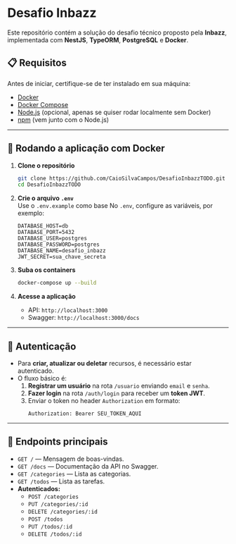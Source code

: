 # Desafio Inbazz

Este repositório contém a solução do desafio técnico proposto pela **Inbazz**, implementada com **NestJS**, **TypeORM**, **PostgreSQL** e **Docker**.

## 📋 Requisitos

Antes de iniciar, certifique-se de ter instalado em sua máquina:

- [Docker](https://docs.docker.com/get-docker/)
- [Docker Compose](https://docs.docker.com/compose/)
- [Node.js](https://nodejs.org/) (opcional, apenas se quiser rodar localmente sem Docker)
- [npm](https://www.npmjs.com/) (vem junto com o Node.js)

---

## 🚀 Rodando a aplicação com Docker

1. **Clone o repositório**
   ```bash
   git clone https://github.com/CaioSilvaCampos/DesafioInbazzTODO.git
   cd DesafioInbazzTODO
   ```

2. **Crie o arquivo `.env`**  
   Use o `.env.example` como base
   No `.env`, configure as variáveis, por exemplo:
   ```env
   DATABASE_HOST=db
   DATABASE_PORT=5432
   DATABASE_USER=postgres
   DATABASE_PASSWORD=postgres
   DATABASE_NAME=desafio_inbazz
   JWT_SECRET=sua_chave_secreta
   ```

3. **Suba os containers**
   ```bash
   docker-compose up --build
   ```

4. **Acesse a aplicação**
   - API: `http://localhost:3000`
   - Swagger: `http://localhost:3000/docs`

---

## 🔐 Autenticação

- Para **criar, atualizar ou deletar** recursos, é necessário estar autenticado.
- O fluxo básico é:
  1. **Registrar um usuário** na rota `/usuario` enviando `email` e `senha`.
  2. **Fazer login** na rota `/auth/login` para receber um **token JWT**.
  3. Enviar o token no header `Authorization` em formato:
     ```
     Authorization: Bearer SEU_TOKEN_AQUI
     ```

---

## 📄 Endpoints principais

- `GET /` — Mensagem de boas-vindas.
- `GET /docs` — Documentação da API no Swagger.
- `GET /categories` — Lista as categorias.
- `GET /todos` — Lista as tarefas.
- **Autenticados:**
  - `POST /categories`
  - `PUT /categories/:id`
  - `DELETE /categories/:id`
  - `POST /todos`
  - `PUT /todos/:id`
  - `DELETE /todos/:id`

